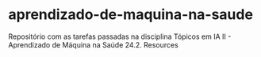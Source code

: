 # aprendizado-de-maquina-na-saude
Repositório com as tarefas passadas na disciplina Tópicos em IA II - Aprendizado de Máquina na Saúde 24.2.  Resources
